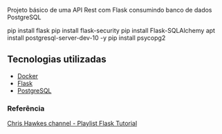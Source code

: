 Projeto básico de uma API Rest com Flask consumindo banco de dados PostgreSQL

pip install flask
pip install flask-security
pip install Flask-SQLAlchemy
apt install postgresql-server-dev-10 -y
pip install psycopg2

## Tecnologias utilizadas

- [Docker](https://www.docker.com)
- [Flask](https://www.palletsprojects.com/p/flask/)
- [PostgreSQL](https://www.postgresql.org)

### Referência
[Chris Hawkes channel - Playlist Flask Tutorial](https://www.youtube.com/watch?v=gDSLrpxR3G4&list=PLei96ZX_m9sWQco3fwtSMqyGL-JDQo28l)
